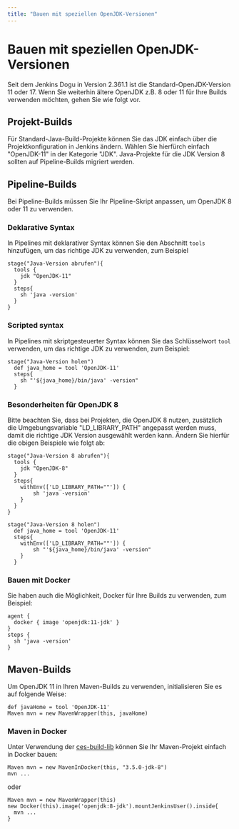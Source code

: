 ```yaml
---
title: "Bauen mit speziellen OpenJDK-Versionen"
---
```


# Bauen mit speziellen OpenJDK-Versionen

Seit dem Jenkins Dogu in Version 2.361.1 ist die Standard-OpenJDK-Version 11 oder 17. Wenn Sie weiterhin ältere OpenJDK z.B. 8 oder 11 für Ihre Builds verwenden möchten, gehen Sie wie folgt vor.

## Projekt-Builds

Für Standard-Java-Build-Projekte können Sie das JDK einfach über die Projektkonfiguration in Jenkins ändern. Wählen Sie hierfürch einfach "OpenJDK-11" in der Kategorie "JDK". Java-Projekte für die JDK Version 8
sollten auf Pipeline-Builds migriert werden.

## Pipeline-Builds

Bei Pipeline-Builds müssen Sie Ihr Pipeline-Skript anpassen, um OpenJDK 8 oder 11 zu verwenden.

### Deklarative Syntax

In Pipelines mit deklarativer Syntax können Sie den Abschnitt `tools` hinzufügen, um das richtige JDK zu verwenden, zum
Beispiel

```
stage("Java-Version abrufen"){
  tools {
    jdk "OpenJDK-11"
  }
  steps{
    sh 'java -version'
  }
}
```

### Scripted syntax

In Pipelines mit skriptgesteuerter Syntax können Sie das Schlüsselwort `tool` verwenden, um das richtige JDK zu
verwenden, zum Beispiel:

```
stage("Java-Version holen")
  def java_home = tool 'OpenJDK-11'
  steps{
    sh "'${java_home}/bin/java' -version"
  }
```

### Besonderheiten für OpenJDK 8
Bitte beachten Sie, dass bei Projekten, die OpenJDK 8 nutzen, zusätzlich die Umgebungsvariable "LD_LIBRARY_PATH" angepasst werden muss, damit
die richtige JDK Version ausgewählt werden kann. Ändern Sie hierfür die obigen Beispiele wie folgt ab: 

```
stage("Java-Version 8 abrufen"){
  tools {
    jdk "OpenJDK-8"
  }
  steps{
    withEnv(['LD_LIBRARY_PATH=""']) {
        sh 'java -version'
    }
  }
}
```

```
stage("Java-Version 8 holen")
  def java_home = tool 'OpenJDK-11'
  steps{
    withEnv(['LD_LIBRARY_PATH=""']) {
        sh "'${java_home}/bin/java' -version"
    }
  }
```

### Bauen mit Docker

Sie haben auch die Möglichkeit, Docker für Ihre Builds zu verwenden, zum Beispiel:

```
agent {
  docker { image 'openjdk:11-jdk' }
}
steps {
  sh 'java -version'
}
```

## Maven-Builds

Um OpenJDK 11 in Ihren Maven-Builds zu verwenden, initialisieren Sie es auf folgende Weise:

```
def javaHome = tool 'OpenJDK-11'
Maven mvn = new MavenWrapper(this, javaHome)
```

### Maven in Docker

Unter Verwendung der [ces-build-lib](https://github.com/cloudogu/ces-build-lib) können Sie Ihr Maven-Projekt einfach in
Docker bauen:

```
Maven mvn = new MavenInDocker(this, "3.5.0-jdk-8")
mvn ...
```

oder

```
Maven mvn = new MavenWrapper(this)
new Docker(this).image('openjdk:8-jdk').mountJenkinsUser().inside{
  mvn ...
}
```